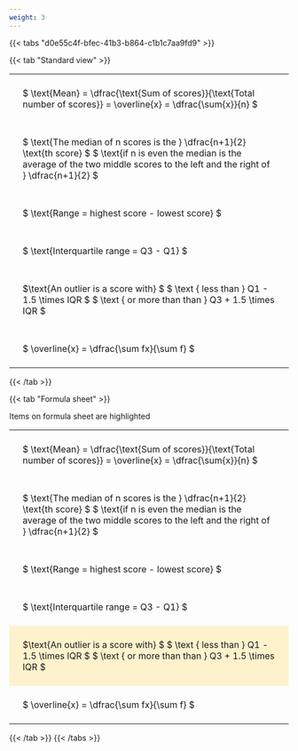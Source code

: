 ```yaml
---
weight: 3
---
```


{{< tabs "d0e55c4f-bfec-41b3-b864-c1b1c7aa9fd9" >}}

{{< tab "Standard view" >}}

<style type="text/css">
#T_c49ac th.col_heading {
  text-align: left;
  font-size: 1em;
}
#T_c49ac td {
  text-align: left;
  font-size: 1em;
  padding: 1.5em;
}
</style>
<table id="T_c49ac">
  <thead>
  </thead>
  <tbody>
    <tr>
      <td id="T_c49ac_row0_col0" class="data row0 col0" >$ \text{Mean} = \dfrac{\text{Sum of scores}}{\text{Total number of scores}} = \overline{x} = \dfrac{\sum{x}}{n} $</td>
    </tr>
    <tr>
      <td id="T_c49ac_row1_col0" class="data row1 col0" >$ \text{The median of n scores is the } \dfrac{n+1}{2} \text{th score} $
$ \text{if n is even the median is the average of the two middle scores to the left and the right of }  \dfrac{n+1}{2} $</td>
    </tr>
    <tr>
      <td id="T_c49ac_row2_col0" class="data row2 col0" >$ \text{Range = highest score - lowest score} $</td>
    </tr>
    <tr>
      <td id="T_c49ac_row3_col0" class="data row3 col0" >$ \text{Interquartile range = Q3 - Q1} $</td>
    </tr>
    <tr>
      <td id="T_c49ac_row4_col0" class="data row4 col0" >$\text{An outlier is a score with} $
$ \text {   less than } Q1 - 1.5  \times IQR $
$ \text {   or more than than } Q3 + 1.5  \times IQR $</td>
    </tr>
    <tr>
      <td id="T_c49ac_row5_col0" class="data row5 col0" >$ \overline{x} = \dfrac{\sum fx}{\sum f} $</td>
    </tr>
  </tbody>
</table>
{{< /tab >}}

{{< tab "Formula sheet" >}}

Items on formula sheet are highlighted 
<br>
<style type="text/css">
#T_e29ac th.col_heading {
  text-align: left;
  font-size: 1em;
}
#T_e29ac td {
  text-align: left;
  font-size: 1em;
  padding: 1.5em;
}
#T_e29ac_row0_col0, #T_e29ac_row1_col0, #T_e29ac_row2_col0, #T_e29ac_row3_col0, #T_e29ac_row5_col0 {
  background-color: rgba(0,0,0,0);
}
#T_e29ac_row4_col0 {
  background-color: rgba(255,194,10, 0.2);
}
</style>
<table id="T_e29ac">
  <thead>
  </thead>
  <tbody>
    <tr>
      <td id="T_e29ac_row0_col0" class="data row0 col0" >$ \text{Mean} = \dfrac{\text{Sum of scores}}{\text{Total number of scores}} = \overline{x} = \dfrac{\sum{x}}{n} $</td>
    </tr>
    <tr>
      <td id="T_e29ac_row1_col0" class="data row1 col0" >$ \text{The median of n scores is the } \dfrac{n+1}{2} \text{th score} $
$ \text{if n is even the median is the average of the two middle scores to the left and the right of }  \dfrac{n+1}{2} $</td>
    </tr>
    <tr>
      <td id="T_e29ac_row2_col0" class="data row2 col0" >$ \text{Range = highest score - lowest score} $</td>
    </tr>
    <tr>
      <td id="T_e29ac_row3_col0" class="data row3 col0" >$ \text{Interquartile range = Q3 - Q1} $</td>
    </tr>
    <tr>
      <td id="T_e29ac_row4_col0" class="data row4 col0" >$\text{An outlier is a score with} $
$ \text {   less than } Q1 - 1.5  \times IQR $
$ \text {   or more than than } Q3 + 1.5  \times IQR $</td>
    </tr>
    <tr>
      <td id="T_e29ac_row5_col0" class="data row5 col0" >$ \overline{x} = \dfrac{\sum fx}{\sum f} $</td>
    </tr>
  </tbody>
</table>
{{< /tab >}}
{{< /tabs >}}